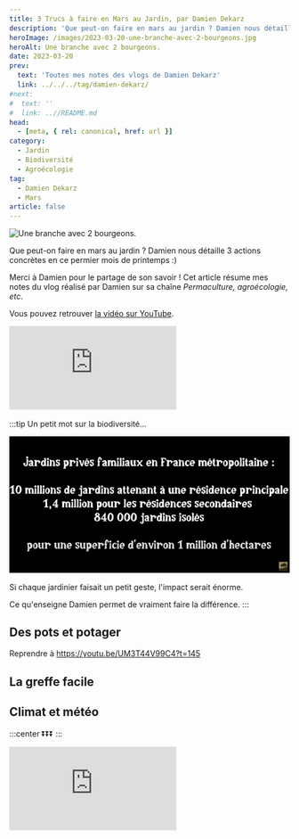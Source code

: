 ```yaml
---
title: 3 Trucs à faire en Mars au Jardin, par Damien Dekarz
description: 'Que peut-on faire en mars au jardin ? Damien nous détaille 3 actions concrètes en ce permier mois de printemps :)'
heroImage: /images/2023-03-20-une-branche-avec-2-bourgeons.jpg
heroAlt: Une branche avec 2 bourgeons.
date: 2023-03-20
prev:
  text: 'Toutes mes notes des vlogs de Damien Dekarz'
  link: ../../../tag/damien-dekarz/
#next:
#  text: ''
#  link: ..//README.md
head:
  - [meta, { rel: canonical, href: url }]
category:
  - Jardin
  - Biodiversité
  - Agroécologie
tag:
  - Damien Dekarz
  - Mars
article: false
---
```


![Une branche avec 2 bourgeons.](/images/2023-03-20-une-branche-avec-2-bourgeons.jpg 'Crédits: image extraite du vlog de Damien Dekarz')

Que peut-on faire en mars au jardin ? Damien nous détaille 3 actions concrètes en ce permier mois de printemps :)

Merci à Damien pour le partage de son savoir !
Cet article résume mes notes du vlog réalisé par Damien sur sa chaîne _Permaculture, agroécologie, etc_.

<!-- more -->

Vous pouvez retrouver [la vidéo sur YouTube](https://www.youtube.com/watch?v=UM3T44V99C4).

<!-- markdownlint-disable MD033 -->
<p class="newsletter-wrapper"><iframe class="newsletter-embed" src="https://iamjeremie.substack.com/embed" frameborder="0" scrolling="no"></iframe></p>

:::tip Un petit mot sur la biodiversité...

![Les jardins privatifs peuvent beaucoup aidés à la biodiversité](./images/les-jardins-privatifs-peuvent-beaucoup-aides-a-la-biodiversite.jpg 'Crédits: image extraite du vlog de Damien Dekarz')

Si chaque jardinier faisait un petit geste, l'impact serait énorme.

Ce qu'enseigne Damien permet de vraiment faire la différence.
:::

## Des pots et potager

Reprendre à https://youtu.be/UM3T44V99C4?t=145

## La greffe facile

## Climat et météo

:::center
⏬⏬⏬
:::

<!-- markdownlint-disable MD033 -->
<p class="newsletter-wrapper"><iframe class="newsletter-embed" src="https://iamjeremie.substack.com/embed" frameborder="0" scrolling="no"></iframe></p>
